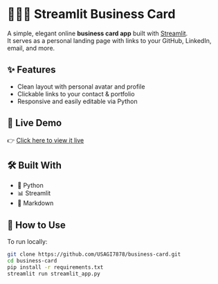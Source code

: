 # 🧑🏻‍💼 Streamlit Business Card

A simple, elegant online **business card app** built with [Streamlit](https://streamlit.io/).  
It serves as a personal landing page with links to your GitHub, LinkedIn, email, and more.

## ✨ Features

- Clean layout with personal avatar and profile
- Clickable links to your contact & portfolio
- Responsive and easily editable via Python

## 🚀 Live Demo

👉 [Click here to view it live](https://usagi7878-business-card.streamlit.app/)

## 🛠️ Built With

- 🐍 Python
- 📊 Streamlit
- 📎 Markdown

## 🧰 How to Use

To run locally:

```bash
git clone https://github.com/USAGI7878/business-card.git
cd business-card
pip install -r requirements.txt
streamlit run streamlit_app.py
